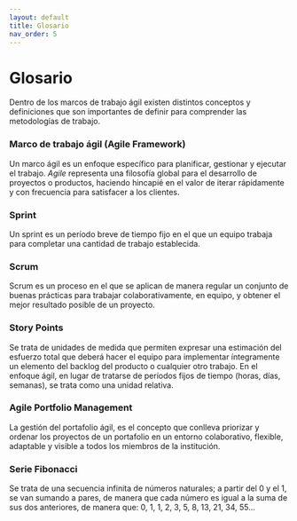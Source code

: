 ```yaml
---
layout: default
title: Glosario
nav_order: 5
---
```


# Glosario

Dentro de los marcos de trabajo ágil existen distintos conceptos y definiciones que son importantes de definir para comprender las metodologías de trabajo.

### Marco de trabajo ágil (Agile Framework)

Un marco ágil es un enfoque específico para planificar, gestionar y ejecutar el trabajo. _Agile_ representa una filosofía global para el desarrollo de proyectos o productos, haciendo hincapié en el valor de iterar rápidamente y con frecuencia para satisfacer a los clientes.

### Sprint

Un sprint es un período breve de tiempo fijo en el que un equipo trabaja para completar una cantidad de trabajo establecida.

### Scrum

Scrum es un proceso en el que se aplican de manera regular un conjunto de buenas prácticas para trabajar colaborativamente, en equipo, y obtener el mejor resultado posible de un proyecto.

### Story Points

Se trata de unidades de medida que permiten expresar una estimación del esfuerzo total que deberá hacer el equipo para implementar íntegramente un elemento del backlog del producto o cualquier otro trabajo. En el enfoque ágil, en lugar de tratarse de períodos fijos de tiempo (horas, días, semanas), se trata como una unidad relativa.

### Agile Portfolio Management

La gestión del portafolio ágil, es el concepto que conlleva priorizar y ordenar los proyectos de un portafolio en un entorno colaborativo, flexible, adaptable y visible a todos los miembros de la institución.

### Serie Fibonacci

Se trata de una secuencia infinita de números naturales; a partir del 0 y el 1, se van sumando a pares, de manera que cada número es igual a la suma de sus dos anteriores, de manera que:
0, 1, 1, 2, 3, 5, 8, 13, 21, 34, 55…
